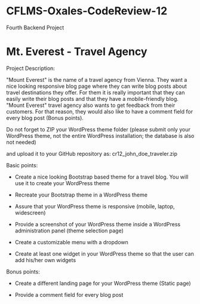 # CFLMS-Oxales-CodeReview-12

Fourth Backend Project
# Mt. Everest - Travel Agency


Project Description:

"Mount Everest" is the name of a travel agency from Vienna. They want a nice looking responsive blog page where they can write blog posts about travel destinations they offer. 
For them it is really important that they can easily write their blog posts and that they have a mobile-friendly blog. 
"Mount Everest" travel agency also wants to get feedback from their customers. For that reason, they would also like to have a comment field for every blog post (Bonus points).

Do not forget to ZIP your WordPress theme folder (please submit only your WordPress theme, not the entire WordPress installation; the database is also not needed) 

and upload it to your GitHub repository as: cr12_john_doe_traveler.zip


Basic points:

- Create a nice looking Bootstrap based theme for a travel blog. You will use it to create your WordPress theme

- Recreate your Bootstrap theme in a WordPress theme

- Assure that your WordPress theme is responsive (mobile, laptop, widescreen)

- Provide a screenshot of your WordPress theme inside a WordPress administration panel (theme selection page)

- Create a customizable menu with a dropdown

- Create at least one widget in your WordPress theme so that the user can add his/her own widgets


Bonus points:

- Create a different landing page for your WordPress theme (Static page)

- Provide a comment field for every blog post


